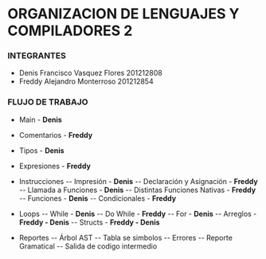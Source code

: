 # ORGANIZACION DE LENGUAJES Y COMPILADORES 2

### INTEGRANTES

- Denis Francisco Vasquez Flores 201212808
- Freddy Alejandro Monterroso 201212854

### FLUJO DE TRABAJO

- Main - **Denis**
- Comentarios - **Freddy**
- Tipos - **Denis**
- Expresiones - **Freddy**
- Instrucciones
  -- Impresión - **Denis**
  -- Declaración y Asignación - **Freddy**
  -- Llamada a Funciones - **Denis**
  -- Distintas Funciones Nativas - **Freddy**
  -- Funciones - **Denis**
  -- Condicionales - **Freddy**
- Loops
  -- While - **Denis**
  -- Do While - **Freddy**
  -- For - **Denis**
  -- Arreglos - **Freddy - Denis**
  -- Structs - **Freddy - Denis**

- Reportes
  -- Árbol AST
  -- Tabla se simbolos
  -- Errores
  -- Reporte Gramatical
  -- Salida de codigo intermedio
